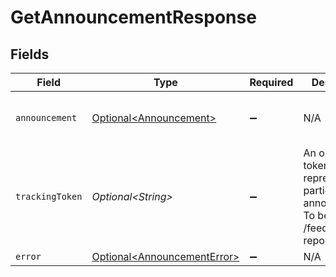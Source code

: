 # GetAnnouncementResponse


## Fields

| Field                                                                                             | Type                                                                                              | Required                                                                                          | Description                                                                                       | Example                                                                                           |
| ------------------------------------------------------------------------------------------------- | ------------------------------------------------------------------------------------------------- | ------------------------------------------------------------------------------------------------- | ------------------------------------------------------------------------------------------------- | ------------------------------------------------------------------------------------------------- |
| `announcement`                                                                                    | [Optional\<Announcement>](../../models/components/Announcement.md)                                | :heavy_minus_sign:                                                                                | N/A                                                                                               | {<br/>"draftId": 342<br/>}                                                                        |
| `trackingToken`                                                                                   | *Optional\<String>*                                                                               | :heavy_minus_sign:                                                                                | An opaque token that represents this particular announcement. To be used for /feedback reporting. |                                                                                                   |
| `error`                                                                                           | [Optional\<AnnouncementError>](../../models/components/AnnouncementError.md)                      | :heavy_minus_sign:                                                                                | N/A                                                                                               |                                                                                                   |